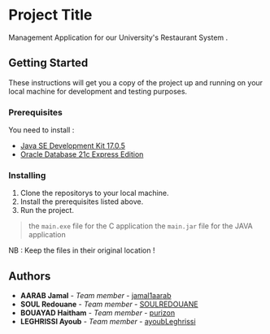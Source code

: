 # Project Title

Management Application for our University's Restaurant System .

## Getting Started

These instructions will get you a copy of the project up and running on your local machine for development and testing purposes.

### Prerequisites

You need to install :

- [Java SE Development Kit 17.0.5](https://www.oracle.com/java/technologies/downloads/#jdk17-windows)
- [Oracle Database 21c Express Edition](https://www.oracle.com/database/technologies/xe-downloads.html)

### Installing

1. Clone the repositorys to your local machine.
2. Install the prerequisites listed above.
3. Run the project.
> the `main.exe` file for the C application 
> the `main.jar` file for the JAVA application 

NB : Keep the files in their original location !

           
## Authors

- **AARAB Jamal** - *Team member* - [jamal1aarab](https://github.com/jamal1aarab)
- **SOUL Redouane** - *Team member* - [SOULREDOUANE](https://github.com/SOULREDOUANE)
- **BOUAYAD Haitham** - *Team member* - [purizon](https://github.com/purizon)
- **LEGHRISSI Ayoub** - *Team member* - [ayoubLeghrissi](https://github.com/ayoubLeghrissi)
